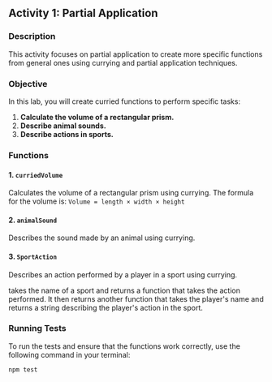 ## Activity 1: Partial Application

### Description

This activity focuses on partial application to create more specific functions from general ones using currying and partial application techniques.

### Objective

In this lab, you will create curried functions to perform specific tasks:

1. **Calculate the volume of a rectangular prism.**
2. **Describe animal sounds.**
3. **Describe actions in sports.**

### Functions

#### 1. `curriedVolume`

Calculates the volume of a rectangular prism using currying. The formula for the volume is:
```Volume = length × width × height```

#### 2. `animalSound`
Describes the sound made by an animal using currying.

#### 3. `SportAction`
Describes an action performed by a player in a sport using currying.

takes the name of a sport and returns a function that takes the action performed.
It then returns another function that takes the player's name and returns a string describing the player's action in the sport.


### Running Tests
To run the tests and ensure that the functions work correctly, use the following command in your terminal:

```
npm test
```